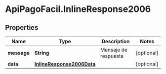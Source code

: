 # ApiPagoFacil.InlineResponse2006

## Properties

Name | Type | Description | Notes
------------ | ------------- | ------------- | -------------
**message** | **String** | Mensaje de respuesta | [optional] 
**data** | [**InlineResponse2006Data**](InlineResponse2006Data.md) |  | [optional] 


